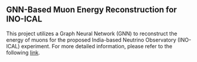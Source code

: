 ## GNN-Based Muon Energy Reconstruction for INO-ICAL

This project utilizes a Graph Neural Network (GNN) to reconstruct the energy of muons for the proposed India-based Neutrino Observatory (INO-ICAL) experiment. For more detailed information, please refer to the following [link](https://inspirehep.net/files/dc2f5519333c1a76f8834e7ad411d60b).
